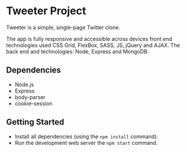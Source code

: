 # Tweeter Project

Tweeter is a simple, single-page Twitter clone.

The app is fully responsive and accessible across devices front end technologies used CSS Grid, FlexBox, SASS, JS, jQuery and AJAX. The back end and technologies: Node, Express and MongoDB.

## Dependencies

- Node.js
- Express
- body-parser
- cookie-session

## Getting Started

- Install all dependencies (using the `npm install` command).
- Run the development web server the `npm start` command.
